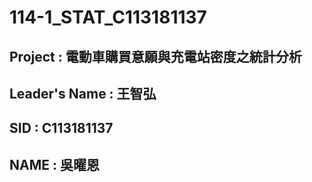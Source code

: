 # 114-1_STAT_C113181137
## Project : 電動車購買意願與充電站密度之統計分析
## Leader's Name : 王智弘
## SID : C113181137
## NAME : 吳曜恩
